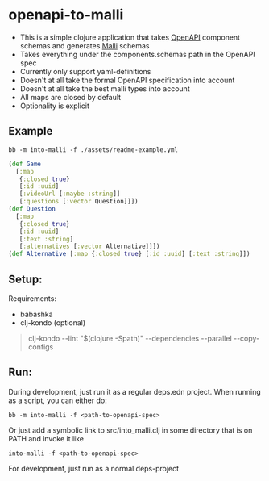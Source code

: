 # openapi-to-malli

- This is a simple clojure application that takes [OpenAPI](https://swagger.io/specification/) component schemas and generates [Malli](https://github.com/metosin/malli) schemas
- Takes everything under the components.schemas path in the OpenAPI spec
- Currently only support yaml-definitions
- Doesn't at all take the formal OpenAPI specification into account
- Doesn't at all take the best malli types into account
- All maps are closed by default
- Optionality is explicit

## Example
```
bb -m into-malli -f ./assets/readme-example.yml
```
```clojure
(def Game
  [:map
   {:closed true}
   [:id :uuid]
   [:videoUrl [:maybe :string]]
   [:questions [:vector Question]]])
(def Question
  [:map
   {:closed true}
   [:id :uuid]
   [:text :string]
   [:alternatives [:vector Alternative]]])
(def Alternative [:map {:closed true} [:id :uuid] [:text :string]])
```

## Setup:
Requirements:
- babashka
- clj-kondo (optional)

> clj-kondo --lint "$(clojure -Spath)" --dependencies --parallel --copy-configs

## Run:
During development, just run it as a regular deps.edn project. When running as a script, you can either do:
```
bb -m into-malli -f <path-to-openapi-spec>
```
Or just add a symbolic link to src/into_malli.clj in some directory that is on PATH and invoke it like
```
into-malli -f <path-to-openapi-spec>
```

For development, just run as a normal deps-project